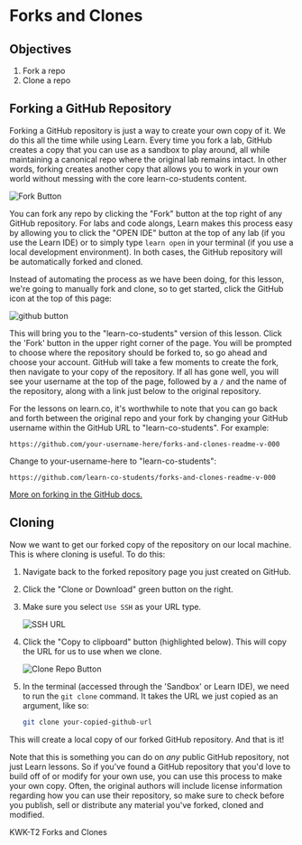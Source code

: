 # Forks and Clones

## Objectives

1. Fork a repo
2. Clone a repo

## Forking a GitHub Repository

Forking a GitHub repository is just a way to create your own copy of it. We do
this all the time while using Learn. Every time you fork a lab, GitHub creates
a copy that you can use as a sandbox to play around, all while maintaining a
canonical repo where the original lab remains intact. In other words, forking
creates another copy that allows you to work in your own world without messing
with the core learn-co-students content.

![Fork Button](http://readme-pics.s3.amazonaws.com/fork_button.jpg)

You can fork any repo by clicking the "Fork" button at the top right of any
GitHub repository. For labs and code alongs, Learn makes this process easy
by allowing you to click the "OPEN IDE" button at the top of any lab (if you
use the Learn IDE) or to simply type `learn open` in your terminal (if you use
a local development environment). In both cases, the GitHub repository will be
automatically forked and cloned.

Instead of automating the process as we have been doing, for this lesson, we're
going to manually fork and clone, so to get started, click the GitHub icon at
the top of this page:

![github button](https://s3.amazonaws.com/flatiron-client-assets/assets/github-learn-button.png)

This will bring you to the "learn-co-students" version of this lesson.  Click
the 'Fork' button in the upper right corner of the page.  You will be prompted
to choose where the repository should be forked to, so go ahead and choose your
account.  GitHub will take a few moments to create the fork, then navigate to
your copy of the repository.  If all has gone well, you will see your username
at the top of the page, followed by a `/` and the name of the repository, along
with a link just below to the original repository.

For the lessons on learn.co, it's worthwhile to note that you can go back and
forth between the original repo and your fork by changing your GitHub username
within the GitHub URL to "learn-co-students". For example:

```
https://github.com/your-username-here/forks-and-clones-readme-v-000
```
Change to your-username-here to "learn-co-students":
```
https://github.com/learn-co-students/forks-and-clones-readme-v-000
```

[More on forking in the GitHub docs.](https://help.github.com/enterprise/2.2/user/articles/fork-a-repo/)

## Cloning

Now we want to get our forked copy of the repository on our local machine. This
is where cloning is useful. To do this:

1. Navigate back to the forked repository page you just created on GitHub.
2. Click the "Clone or Download" green button on the right.
2. Make sure you select `Use SSH` as your URL type.

	![SSH URL](https://files.readme.io/UgsI2ndmR2aH5ky5G1OA_GitHub%20-%20SSH%20-%201.png)

3. Click the "Copy to clipboard" button (highlighted below). This will copy the
URL for us to use when we clone.

	![Clone Repo Button](http://readme-pics.s3.amazonaws.com/clone-repo-clone-url-button.png)

4. In the terminal (accessed through the 'Sandbox' or Learn IDE), we need to
run the `git clone` command. It takes the URL we just copied as an argument,
like so:

	```bash
	git clone your-copied-github-url
	```

This will create a local copy of our forked GitHub repository. And that is it!

Note that this is something you can do on _any_ public GitHub repository, not
just Learn lessons.  So if you've found a GitHub repository that you'd love to
build off of or modify for your own use, you can use this process to make your
own copy.  Often, the original authors will include license information
regarding how you can use their repository, so make sure to check before you
publish, sell or distribute any material you've forked, cloned and modified.

<p data-visibility='hidden'>KWK-T2 Forks and Clones</p>